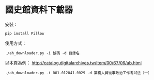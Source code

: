 # 國史館資料下載器

安裝：

```
pip install Pillow
```

使用方式：

```
./ah_downloader.py -i 號碼 -d 目錄名
```

以本頁為例：
http://catalog.digitalarchives.tw/item/00/67/06/ab.html

```
./ah_downloader.py -i 001-012041-0029 -d 黨務人員從事政治工作考試法（一）
```
